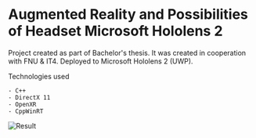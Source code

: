 # Augmented Reality and Possibilities of Headset Microsoft Hololens 2

Project created as part of Bachelor's thesis. It was created in cooperation with FNU & IT4. Deployed to Microsoft Hololens 2 (UWP). 

Technologies used

	- C++
	- DirectX 11
	- OpenXR
	- CppWinRT
 
![](https://github.com/ondrafojtik/ARdno_DX11/blob/master/Animation.gif?raw=true "Result")
